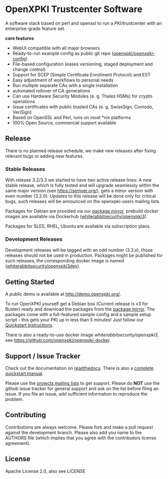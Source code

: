 # OpenXPKI Trustcenter Software

A software stack based on perl and openssl to run a PKI/trustcenter with an enterprise-grade feature set.

**core features**

- WebUI compatible with all major browsers
- Ready-to-run example config as public git repo ([openxpki/openxpki-config](https://github.com/openxpki/openxpki-config))
- File-based configuration (eases versioning, staged deployment and change control)
- Support for SCEP (Simple Certificate Enrollment Protocol) and EST
- Easy adjustment of workflows to personal needs
- Run multiple separate CAs with a single installation
- automated rollover of CA generations
- Can use Hardware Security Modules (e. g. Thales HSMs) for crypto operations
- Issue certificates with public trusted CAs (e. g. SwissSign, Comodo, VeriSign)
- Based on OpenSSL and Perl, runs on most *nix platforms
- 100% Open Source, commercial support available

## Release

There is no planned release schedule, we make new releases after fixing relevant bugs or adding new features. 

### Stable Releases

With release 3.2/3.3 we started to have two active release lines: A new stable release, which is fully tested and will upgrade seamlessly within the same major version (see https://semver.org/), gets a minor version with even number (3.2.0). Updates to this release will be done only for critical bugs, such releases will be announced on the openxpki-users mailing lists.

Packages for Debian are provided via our [package mirror](http://packages.openxpki.org), prebuild docker images are available via Dockerhub ([whiterabbitsecurity/openxpki3](https://hub.docker.com/r/whiterabbitsecurity/openxpki3)).

Packages for SLES, RHEL, Ubuntu are available via subscription plans.

### Development Releases

Development releases will be tagged with an odd number (3.3.x), those releases should not be used in production. Packages might be published for such releases, the corresponding docker image is named ([whiterabbitsecurity/openxpki3dev](https://hub.docker.com/r/whiterabbitsecurity/openxpki3dev)). 

## Getting Started

A public demo is available at http://demo.openxpki.org/.

To run OpenXPKI yourself get a Debian box (Current release is v3 for Buster) ready and download the packages from the [package mirror](http://packages.openxpki.org). The packages come with a full-featured sample config and a sample setup script - this gets your PKI up in less than 5 minutes! Just follow our [Quickstart Instructions](https://openxpki.readthedocs.io/en/latest/quickstart.html).

There is also a ready-to-use docker image *whiterabbitsecurity/openxpki3*, see https://github.com/openxpki/openxpki-docker.

## Support / Issue Tracker

Check out the documentation on [readthedocs](http://openxpki.readthedocs.org/). There is also a [complete quickstart manual](http://openxpki.readthedocs.org/en/latest/quickstart.html).

Please use the [projects mailing lists](https://lists.sourceforge.net/lists/listinfo/openxpki-users) to get support. Please do **NOT** use the github issue tracker for general support and ask on the list before filing an issue. If you file an issue, add sufficient information to reproduce the problem.

## Contributing

Contributions are always welcome. Please fork and make a pull request against the development branch. Please also add you name to the AUTHORS file (which implies that you agree with the contributors license agreement).

## License

Apache License 2.0, also see LICENSE



